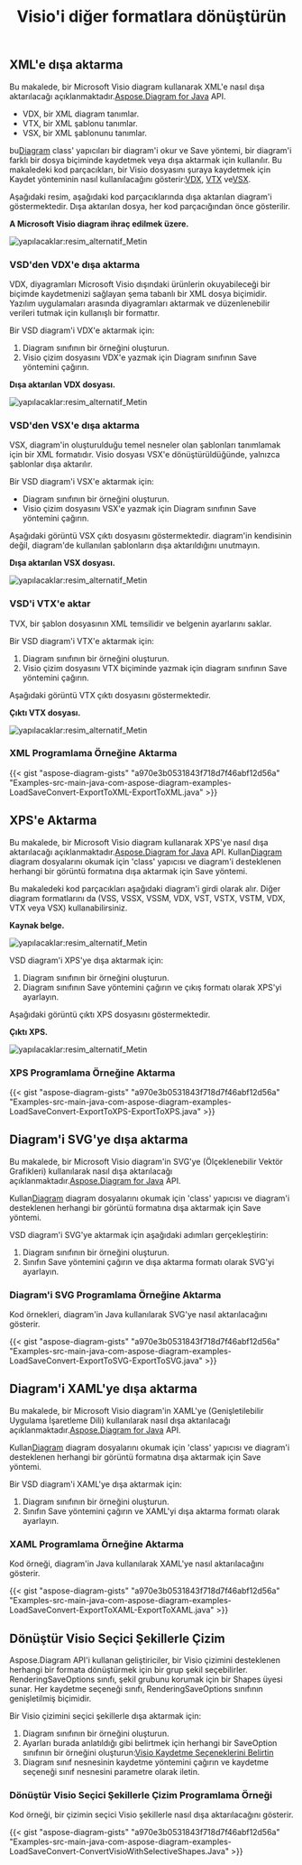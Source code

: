 ﻿---
title:  Visio'i diğer formatlara dönüştürün
linktitle:  Visio'i diğer formatlara dönüştürün
type: docs
weight: 40
url: /tr/java/convert-visio-to-other-files/
description: Bu konu, Aspose.Diagram'in Visio'i SVG,XPS,XML,XAML biçimlerine dönüştürmeye nasıl izin verdiğini gösterir. VSD, VSS, VDW, VST, VSDX, VSSX, VSTX, VSDM, VSTM,VSSM'i birkaç satır kodla SVG,XPS,XML,XAML'ye dönüştürün.
---
## **XML'e dışa aktarma**
 Bu makalede, bir Microsoft Visio diagram kullanarak XML'e nasıl dışa aktarılacağı açıklanmaktadır.[Aspose.Diagram for Java](https://products.aspose.com/diagram/java/) API.

- VDX, bir XML diagram tanımlar.
- VTX, bir XML şablonu tanımlar.
- VSX, bir XML şablonunu tanımlar.

 bu[Diagram](https://reference.aspose.com/diagram/java/com.aspose.diagram/Diagram) class' yapıcıları bir diagram'i okur ve Save yöntemi, bir diagram'i farklı bir dosya biçiminde kaydetmek veya dışa aktarmak için kullanılır. Bu makaledeki kod parçacıkları, bir Visio dosyasını şuraya kaydetmek için Kaydet yönteminin nasıl kullanılacağını gösterir:[VDX](/diagram/tr/java/how-to-convert-a-visio-diagram/), [VTX](/diagram/tr/java/how-to-convert-a-visio-diagram/) ve[VSX](/diagram/tr/java/how-to-convert-a-visio-diagram/).

Aşağıdaki resim, aşağıdaki kod parçacıklarında dışa aktarılan diagram'i göstermektedir. Dışa aktarılan dosya, her kod parçacığından önce gösterilir.

**A Microsoft Visio diagram ihraç edilmek üzere.**

![yapılacaklar:resim_alternatif_Metin](http://i.imgur.com/XWajazh.png)
### **VSD'den VDX'e dışa aktarma**
VDX, diyagramları Microsoft Visio dışındaki ürünlerin okuyabileceği bir biçimde kaydetmenizi sağlayan şema tabanlı bir XML dosya biçimidir. Yazılım uygulamaları arasında diyagramları aktarmak ve düzenlenebilir verileri tutmak için kullanışlı bir formattır.

Bir VSD diagram'i VDX'e aktarmak için:

1. Diagram sınıfının bir örneğini oluşturun.
1. Visio çizim dosyasını VDX'e yazmak için Diagram sınıfının Save yöntemini çağırın.

**Dışa aktarılan VDX dosyası.**

![yapılacaklar:resim_alternatif_Metin](http://i.imgur.com/OJ1jpgh.png)
### **VSD'den VSX'e dışa aktarma**
VSX, diagram'in oluşturulduğu temel nesneler olan şablonları tanımlamak için bir XML formatıdır. Visio dosyası VSX'e dönüştürüldüğünde, yalnızca şablonlar dışa aktarılır.

Bir VSD diagram'i VSX'e aktarmak için:

- Diagram sınıfının bir örneğini oluşturun.
- Visio çizim dosyasını VSX'e yazmak için Diagram sınıfının Save yöntemini çağırın.

Aşağıdaki görüntü VSX çıktı dosyasını göstermektedir. diagram'in kendisinin değil, diagram'de kullanılan şablonların dışa aktarıldığını unutmayın.

**Dışa aktarılan VSX dosyası.**

![yapılacaklar:resim_alternatif_Metin](http://i.imgur.com/gkZrxCN.png)
### **VSD'i VTX'e aktar**
TVX, bir şablon dosyasının XML temsilidir ve belgenin ayarlarını saklar.

Bir VSD diagram'i VTX'e aktarmak için:

1. Diagram sınıfının bir örneğini oluşturun.
1. Visio çizim dosyasını VTX biçiminde yazmak için diagram sınıfının Save yöntemini çağırın.

Aşağıdaki görüntü VTX çıktı dosyasını göstermektedir.

**Çıktı VTX dosyası.**

![yapılacaklar:resim_alternatif_Metin](http://i.imgur.com/E6pUvGD.jpg)
### **XML Programlama Örneğine Aktarma**
{{< gist "aspose-diagram-gists" "a970e3b0531843f718d7f46abf12d56a" "Examples-src-main-java-com-aspose-diagram-examples-LoadSaveConvert-ExportToXML-ExportToXML.java" >}}
## **XPS'e Aktarma**
 Bu makalede, bir Microsoft Visio diagram kullanarak XPS'ye nasıl dışa aktarılacağı açıklanmaktadır.[Aspose.Diagram for Java](https://products.aspose.com/diagram/java/) API.
 Kullan[Diagram](https://reference.aspose.com/diagram/java/com.aspose.diagram/diagram) diagram dosyalarını okumak için 'class' yapıcısı ve diagram'i desteklenen herhangi bir görüntü formatına dışa aktarmak için Save yöntemi.

Bu makaledeki kod parçacıkları aşağıdaki diagram'i girdi olarak alır. Diğer diagram formatlarını da (VSS, VSSX, VSSM, VDX, VST, VSTX, VSTM, VDX, VTX veya VSX) kullanabilirsiniz.

**Kaynak belge.**

![yapılacaklar:resim_alternatif_Metin](http://i.imgur.com/P3gaA34.png)

VSD diagram'i XPS'ye dışa aktarmak için:

1. Diagram sınıfının bir örneğini oluşturun.
1. Diagram sınıfının Save yöntemini çağırın ve çıkış formatı olarak XPS'yi ayarlayın.

Aşağıdaki görüntü çıktı XPS dosyasını göstermektedir.

**Çıktı XPS.**

![yapılacaklar:resim_alternatif_Metin](http://i.imgur.com/1ESRxSy.png)
### **XPS Programlama Örneğine Aktarma**
{{< gist "aspose-diagram-gists" "a970e3b0531843f718d7f46abf12d56a" "Examples-src-main-java-com-aspose-diagram-examples-LoadSaveConvert-ExportToXPS-ExportToXPS.java" >}}
## **Diagram'i SVG'ye dışa aktarma**
Bu makalede, bir Microsoft Visio diagram'in SVG'ye (Ölçeklenebilir Vektör Grafikleri) kullanılarak nasıl dışa aktarılacağı açıklanmaktadır.[Aspose.Diagram for Java](https://products.aspose.com/diagram/java/) API.

 Kullan[Diagram](https://reference.aspose.com/diagram/java/com.aspose.diagram/Diagram) diagram dosyalarını okumak için 'class' yapıcısı ve diagram'i desteklenen herhangi bir görüntü formatına dışa aktarmak için Save yöntemi.

VSD diagram'i SVG'ye aktarmak için aşağıdaki adımları gerçekleştirin:

1. Diagram sınıfının bir örneğini oluşturun.
1. Sınıfın Save yöntemini çağırın ve dışa aktarma formatı olarak SVG'yi ayarlayın.
### **Diagram'i SVG Programlama Örneğine Aktarma**
Kod örnekleri, diagram'in Java kullanılarak SVG'ye nasıl aktarılacağını gösterir.

{{< gist "aspose-diagram-gists" "a970e3b0531843f718d7f46abf12d56a" "Examples-src-main-java-com-aspose-diagram-examples-LoadSaveConvert-ExportToSVG-ExportToSVG.java" >}}
## **Diagram'i XAML'ye dışa aktarma**
 Bu makalede, bir Microsoft Visio diagram'in XAML'ye (Genişletilebilir Uygulama İşaretleme Dili) kullanılarak nasıl dışa aktarılacağı açıklanmaktadır.[Aspose.Diagram for Java](https://products.aspose.com/diagram/java/) API.

 Kullan[Diagram](https://reference.aspose.com/diagram/java/com.aspose.diagram/Diagram) diagram dosyalarını okumak için 'class' yapıcısı ve diagram'i desteklenen herhangi bir görüntü formatına dışa aktarmak için Save yöntemi.

Bir VSD diagram'i XAML'ye dışa aktarmak için:

1. Diagram sınıfının bir örneğini oluşturun.
1. Sınıfın Save yöntemini çağırın ve XAML'yi dışa aktarma formatı olarak ayarlayın.
### **XAML Programlama Örneğine Aktarma**
Kod örneği, diagram'in Java kullanılarak XAML'ye nasıl aktarılacağını gösterir.

{{< gist "aspose-diagram-gists" "a970e3b0531843f718d7f46abf12d56a" "Examples-src-main-java-com-aspose-diagram-examples-LoadSaveConvert-ExportToXAML-ExportToXAML.java" >}}

## **Dönüştür Visio Seçici Şekillerle Çizim**
Aspose.Diagram API'i kullanan geliştiriciler, bir Visio çizimini desteklenen herhangi bir formata dönüştürmek için bir grup şekil seçebilirler. RenderingSaveOptions sınıfı, şekil grubunu korumak için bir Shapes üyesi sunar. Her kaydetme seçeneği sınıfı, RenderingSaveOptions sınıfının genişletilmiş biçimidir.

Bir Visio çizimini seçici şekillerle dışa aktarmak için:

1. Diagram sınıfının bir örneğini oluşturun.
1. Ayarları burada anlatıldığı gibi belirtmek için herhangi bir SaveOption sınıfının bir örneğini oluşturun:[Visio Kaydetme Seçeneklerini Belirtin](https://docs.aspose.com/diagram/java/save-a-visio-drawing-to-pdf-html-and-other-formats/#specifying-visio-save-options)
1. Diagram sınıf nesnesinin kaydetme yöntemini çağırın ve kaydetme seçeneği sınıf nesnesini parametre olarak iletin.
### **Dönüştür Visio Seçici Şekillerle Çizim Programlama Örneği**
Kod örneği, bir çizimin seçici Visio şekillerle nasıl dışa aktarılacağını gösterir.

{{< gist "aspose-diagram-gists" "a970e3b0531843f718d7f46abf12d56a" "Examples-src-main-java-com-aspose-diagram-examples-LoadSaveConvert-ConvertVisioWithSelectiveShapes.Java" >}}